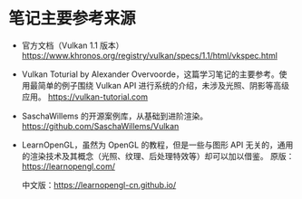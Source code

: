 # 笔记主要参考来源

* 官方文档（Vulkan 1.1 版本）
  <https://www.khronos.org/registry/vulkan/specs/1.1/html/vkspec.html>
  
* Vulkan Toturial by Alexander Overvoorde，这篇学习笔记的主要参考。使用最简单的例子围绕 Vulkan API 进行系统的介绍，未涉及光照、阴影等高级应用。
  <https://vulkan-tutorial.com>
  
* SaschaWillems 的开源案例库，从基础到进阶渲染。
  <https://github.com/SaschaWillems/Vulkan>
  
* LearnOpenGL，虽然为 OpenGL 的教程，但是一些与图形 API 无关的，通用的渲染技术及其概念（光照、纹理、后处理特效等）却可以加以借鉴。
  原版：<https://learnopengl.com/>
  
  中文版：<https://learnopengl-cn.github.io/>